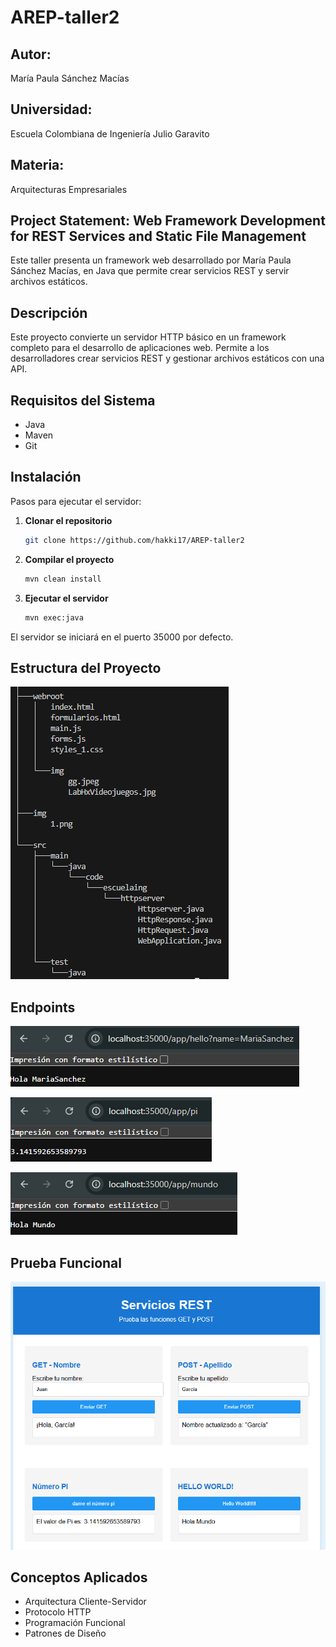# AREP-taller2

## Autor:

María Paula Sánchez Macías

## Universidad:

Escuela Colombiana de Ingeniería Julio Garavito

## Materia:

Arquitecturas Empresariales

## Project Statement: Web Framework Development for REST Services and Static File Management

Este taller presenta un framework web desarrollado por María Paula Sánchez Macías, en Java que permite crear servicios REST y servir archivos estáticos.

## Descripción

Este proyecto convierte un servidor HTTP básico en un framework completo para el desarrollo de aplicaciones web. Permite a los desarrolladores crear servicios REST y gestionar archivos estáticos con una API.

## Requisitos del Sistema

- Java
- Maven
- Git

## Instalación

Pasos para ejecutar el servidor:

1. **Clonar el repositorio**
   ```bash
   git clone https://github.com/hakki17/AREP-taller2
   ```

2. **Compilar el proyecto**
   ```bash
   mvn clean install
   ```

3. **Ejecutar el servidor**
   ```bash
   mvn exec:java
   ```

El servidor se iniciará en el puerto 35000 por defecto.

## Estructura del Proyecto

![Estructura del Proyecto](https://github.com/hakki17/AREP-taller2/blob/main/img/2.png)

## Endpoints

![Endpoint 1](https://github.com/hakki17/AREP-taller2/blob/main/img/3.png)

![Endpoint 2](https://github.com/hakki17/AREP-taller2/blob/main/img/4.png)

![Endpoint 3](https://github.com/hakki17/AREP-taller2/blob/main/img/5.png)

## Prueba Funcional

![Prueba Funcional](https://github.com/hakki17/AREP-taller2/blob/main/img/1.png)

## Conceptos Aplicados

- Arquitectura Cliente-Servidor
- Protocolo HTTP
- Programación Funcional
- Patrones de Diseño

